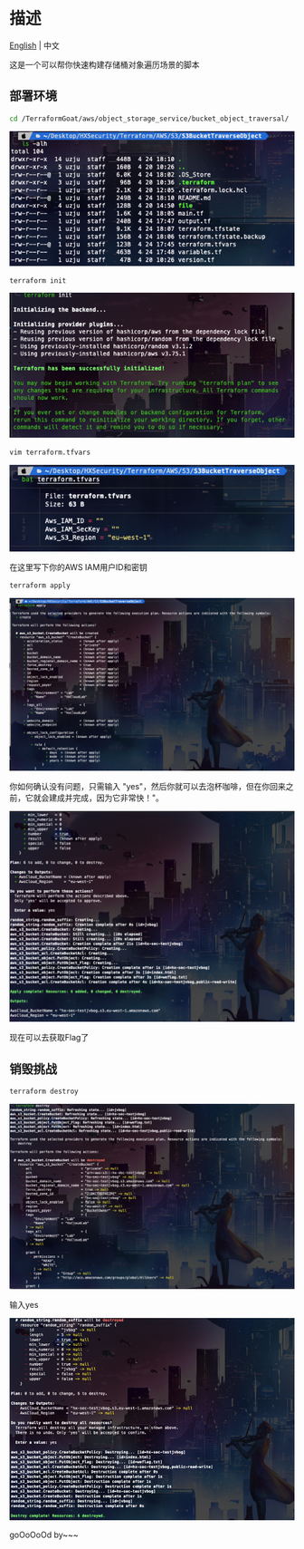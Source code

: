 # 描述

[English](./README.md) | 中文

这是一个可以帮你快速构建存储桶对象遍历场景的脚本

## 部署环境

```bash
cd /TerraformGoat/aws/object_storage_service/bucket_object_traversal/
```

![image-20220424181052943](../../../images/UzJuMarkDownImageimage-20220424181052943.png)

```bash
terraform init
```

![image-20220424181132510](../../../images/UzJuMarkDownImageimage-20220424181132510.png)

```bash
vim terraform.tfvars
```

![image-20220424181212853](../../../images/UzJuMarkDownImageimage-20220424181212853.png)

在这里写下你的AWS IAM用户ID和密钥

```bash
terraform apply
```

![image-20220424181300550](../../../images/UzJuMarkDownImageimage-20220424181300550.png)

你如何确认没有问题，只需输入 "yes"，然后你就可以去泡杯咖啡，但在你回来之前，它就会建成并完成，因为它非常快！"。

![image-20220424181318245](../../../images/UzJuMarkDownImageimage-20220424181318245.png)

现在可以去获取Flag了

## 销毁挑战

```bash
terraform destroy
```

![image-20220424181701610](../../../images/UzJuMarkDownImageimage-20220424181701610.png)

输入yes

![image-20220424181723375](../../../images/UzJuMarkDownImageimage-20220424181723375.png)

goOoOoOd by~~~
